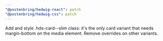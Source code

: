 ```yaml
---
"@postenbring/hedwig-react": patch
"@postenbring/hedwig-css": patch
---
```


Add and style .hds-card--slim class: it's the only card variant that needs margin-bottom on the media element. Remove overrides on other variants.
